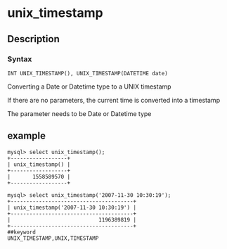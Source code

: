 # unix_timestamp
## Description
### Syntax

`INT UNIX_TIMESTAMP(), UNIX_TIMESTAMP(DATETIME date)`


Converting a Date or Datetime type to a UNIX timestamp

If there are no parameters, the current time is converted into a timestamp

The parameter needs to be Date or Datetime type

## example

```
mysql> select unix_timestamp();
+------------------+
| unix_timestamp() |
+------------------+
|       1558589570 |
+------------------+

mysql> select unix_timestamp('2007-11-30 10:30:19');
+---------------------------------------+
| unix_timestamp('2007-11-30 10:30:19') |
+---------------------------------------+
|                            1196389819 |
+---------------------------------------+
##keyword
UNIX_TIMESTAMP,UNIX,TIMESTAMP
